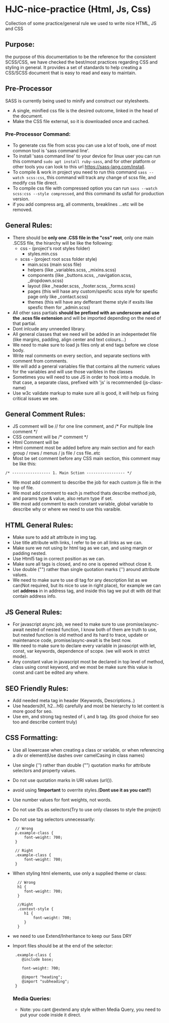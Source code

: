 # HJC-nice-practice (Html, Js, Css)
Collection of some practice/general rule we used to write nice HTML, JS and CSS

## Purpose:
the purpose of this documentation to be the reference for the consistent SCSS/CSS, we have checked the best/most practices regarding CSS and styling in general. It provides a set of standards to help creating a CSS/SCSS document that is easy to read and easy to maintain.
 
## Pre-Processor
 SASS is currently being used to minify and construct our stylesheets.
 - A single, minified css file is the desired outcome, linked in the head of the document.
 - Make the CSS file external, so it is downloaded once and cached.

### Pre-Processor Command:
 - To generate css file from scss you can use a lot of tools, one of most common tool is 'sass command line'.
 - To install 'sass command line' to your device for linux user you can run this command ``` sudo apt install ruby-sass ```, and for other platform or other tools you can look to this url https://sass-lang.com/install.
 - To compile & work in project you need to run this command ``` sass --watch scss:css ```, this command will track any change of scss file, and modify css file direct.
 - To compile css file with compressed option you can run ``` sass --watch scss:css --style compressed ```, and this command its usfall for production version.
 - if you add compress arg, all comments, breaklines ...etc will be removed.
 
## General Rules:
 - There should be **only one .CSS file in the "css" root**, only one main .SCSS file, the hirarchy will be like the following:
    * css - (project's root styles folder)
        * styles.min.css
    * scss - (project root scss folder style)
        * main.scss (main scss file)
        * helpers (like _variables.scss, _mixins.scss)
        * components (like _buttons.scss, _navigation.scss, _dropdown.scss)
        * layout (like _header.scss, _footer.scss, _forms.scss)
        * pages (this will hase any custom/spesfic scss style for spesfic page only like _contact.scss)
        * themes (this will have any defferant theme style if exsits like spesfic them for _admin.scss)
 - All other sass partials **should be prefixed with an underscore and use the .scss file extension** and will be imported depending on the need of that partial.
 - Dont inlcude any unneeded library.
 - All general classes that we need will be added in an indepentedet file (like margins, padding, align center and text colours...)
 - We need to make sure to load js files only at end tags before we close body.
 - Write real comments on every section, and separate sections with comment from comments.
 - We will add a general variables file that contains all the numeric values for the variables and will use those varibles in the classes
 - Sometimes you will need to use JS in order to hook into a module. In that case, a separate class, prefixed with 'js' is recommended (js-class-name)
 - Use w3c validate markup to make sure all is good, it will help us fixing critical issues we see.

## General Comment Rules:
 - JS comment will be // for one line comment, and /* For multiple line comment */
 - CSS comment will be /* comment */
 - Html Comment will be <!-- comment -->
 - Html comment most be added before any main section and for each group / rows / menus / js file / css file..etc
 - Most be set comment before any CSS main section, this comment may be like this: 
 ```comCode
 /* ----------------- 1. Main Sction ----------------- */
 ```
 - We most add comment to describe the job for each custom js file in the top of file.
 - We most add comment to each js method thats describe method job, and params type & value, also return type if set.
 - We most add comment to each constant variable, global variable to describe why or where we need to use this varaible.
 
## HTML General Rules:
 - Make sure to add alt attribute in img tag.
 - Use title attribute with links, I refer to be on all links as we can.
 - Make sure we not using br html tag as we can, and using margin or padding nested.
 - Use Html5 tag in correct position as we can.
 - Make sure all tags is closed, and no one is opened without close it.
 - Use double ("") rather than single quotation marks ('') around attribute values.
 - We need to make sure to use dl tag for any description list as we can(Not required, but its nice to use in right place), for example we can set **address** in in address tag, and inside this tag we put dt with dd that contain address info. 

## JS General Rules:
 - For javascript async job, we need to make sure to use promise/async-await nested of nested function, I know both of them are truth to use, but nested function is old method and its hard to trace, update or maintenance code, promise/async-await is the best now.
 - We need to make sure to declare every variable in javascript with let, const, var keywords, dependence of scope. (we will work in strict mode).
 - Any constant value in javascript most be declared in top level of method, class using const keyword, and we most be make sure this value is const and cant be edited any where.

## SEO Friendly Rules:
 - Add needed meta tag in header (Keywords, Descriptions..)
 - Use headers(h1, h2...h6) carefully and most be hierarchy to let content is more good for seo.
 - Use em, and strong tag nested of i, and b tag. (its good choice for seo too and describe content truly)
 
## CSS Formatting:
 - Use all lowercase when creating a class or variable, or when referencing a div or element(Use dashes over camelCasing in class names)
 - Use single ('') rather than double ("") quotation marks for attribute selectors and property values.
 - Do not use quotation marks in URI values (url()).
 - avoid using **!important** to overrite styles.(**Dont use it as you can!!**)
 - Use number values for font weights, not words.
 - Do not use IDs as selectors(Try to use only classes to style the project)
 - Do not use tag selectors unnecessarily:
  
        // Wrong
        p.example-class {
            font-weight: 700;
        }
    
        // Right
        .example-class {
            font-weight: 700;
        } 
 - When styling html elements, use only a supplied theme or class:
  
         // Wrong 
         h1 {
            font-weight: 700;
         }
           
         //Right 
         .context-style {
            h1 {
                font-weight: 700;
            }
         }
         
 - we need to use Extend/Inheritance to  keep our Sass DRY
 - Import files should be at the end of the selector:
   
        .example-class {
           @include base;
   
           font-weight: 700;
   
           @import "heading";
           @import "subheading";
        }
 
    ### Media Queries:
     - Note: you cant @extend any style withen Media Query, you need to put your code inside it direct.
     
 
 

